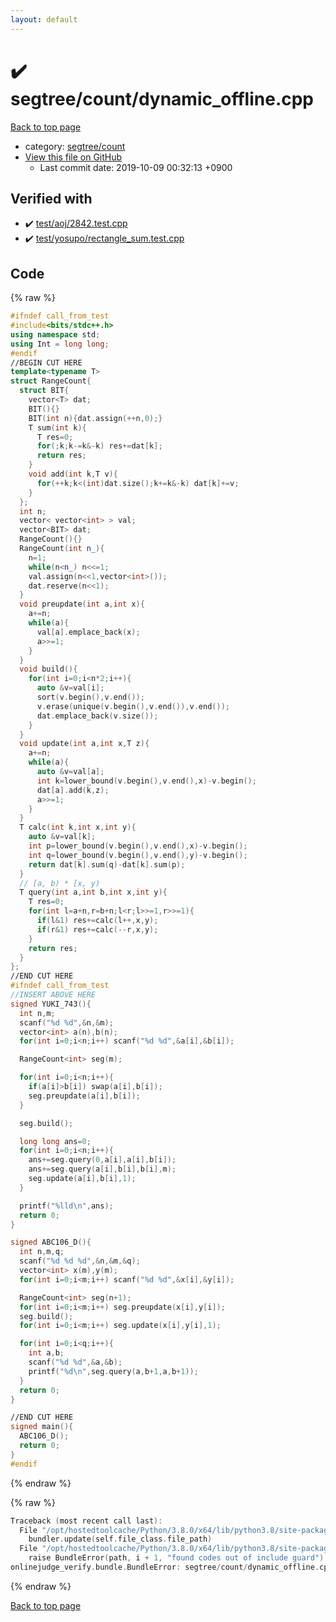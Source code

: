 ```yaml
---
layout: default
---
```


<!-- mathjax config similar to math.stackexchange -->
<script type="text/javascript" async
  src="https://cdnjs.cloudflare.com/ajax/libs/mathjax/2.7.5/MathJax.js?config=TeX-MML-AM_CHTML">
</script>
<script type="text/x-mathjax-config">
  MathJax.Hub.Config({
    TeX: { equationNumbers: { autoNumber: "AMS" }},
    tex2jax: {
      inlineMath: [ ['$','$'] ],
      processEscapes: true
    },
    "HTML-CSS": { matchFontHeight: false },
    displayAlign: "left",
    displayIndent: "2em"
  });
</script>

<script type="text/javascript" src="https://cdnjs.cloudflare.com/ajax/libs/jquery/3.4.1/jquery.min.js"></script>
<script src="https://cdn.jsdelivr.net/npm/jquery-balloon-js@1.1.2/jquery.balloon.min.js" integrity="sha256-ZEYs9VrgAeNuPvs15E39OsyOJaIkXEEt10fzxJ20+2I=" crossorigin="anonymous"></script>
<script type="text/javascript" src="../../../assets/js/copy-button.js"></script>
<link rel="stylesheet" href="../../../assets/css/copy-button.css" />


# :heavy_check_mark: segtree/count/dynamic_offline.cpp

<a href="../../../index.html">Back to top page</a>

* category: <a href="../../../index.html#8c0b38b9c664244572b7839d3b5c6123">segtree/count</a>
* <a href="{{ site.github.repository_url }}/blob/master/segtree/count/dynamic_offline.cpp">View this file on GitHub</a>
    - Last commit date: 2019-10-09 00:32:13 +0900




## Verified with

* :heavy_check_mark: <a href="../../../verify/test/aoj/2842.test.cpp.html">test/aoj/2842.test.cpp</a>
* :heavy_check_mark: <a href="../../../verify/test/yosupo/rectangle_sum.test.cpp.html">test/yosupo/rectangle_sum.test.cpp</a>


## Code

<a id="unbundled"></a>
{% raw %}
```cpp
#ifndef call_from_test
#include<bits/stdc++.h>
using namespace std;
using Int = long long;
#endif
//BEGIN CUT HERE
template<typename T>
struct RangeCount{
  struct BIT{
    vector<T> dat;
    BIT(){}
    BIT(int n){dat.assign(++n,0);}
    T sum(int k){
      T res=0;
      for(;k;k-=k&-k) res+=dat[k];
      return res;
    }
    void add(int k,T v){
      for(++k;k<(int)dat.size();k+=k&-k) dat[k]+=v;
    }
  };
  int n;
  vector< vector<int> > val;
  vector<BIT> dat;
  RangeCount(){}
  RangeCount(int n_){
    n=1;
    while(n<n_) n<<=1;
    val.assign(n<<1,vector<int>());
    dat.reserve(n<<1);
  }
  void preupdate(int a,int x){
    a+=n;
    while(a){
      val[a].emplace_back(x);
      a>>=1;
    }
  }
  void build(){
    for(int i=0;i<n*2;i++){
      auto &v=val[i];
      sort(v.begin(),v.end());
      v.erase(unique(v.begin(),v.end()),v.end());
      dat.emplace_back(v.size());
    }
  }
  void update(int a,int x,T z){
    a+=n;
    while(a){
      auto &v=val[a];
      int k=lower_bound(v.begin(),v.end(),x)-v.begin();
      dat[a].add(k,z);
      a>>=1;
    }
  }
  T calc(int k,int x,int y){
    auto &v=val[k];
    int p=lower_bound(v.begin(),v.end(),x)-v.begin();
    int q=lower_bound(v.begin(),v.end(),y)-v.begin();
    return dat[k].sum(q)-dat[k].sum(p);
  }
  // [a, b) * [x, y)
  T query(int a,int b,int x,int y){
    T res=0;
    for(int l=a+n,r=b+n;l<r;l>>=1,r>>=1){
      if(l&1) res+=calc(l++,x,y);
      if(r&1) res+=calc(--r,x,y);
    }
    return res;
  }
};
//END CUT HERE
#ifndef call_from_test
//INSERT ABOVE HERE
signed YUKI_743(){
  int n,m;
  scanf("%d %d",&n,&m);
  vector<int> a(n),b(n);
  for(int i=0;i<n;i++) scanf("%d %d",&a[i],&b[i]);

  RangeCount<int> seg(m);

  for(int i=0;i<n;i++){
    if(a[i]>b[i]) swap(a[i],b[i]);
    seg.preupdate(a[i],b[i]);
  }

  seg.build();

  long long ans=0;
  for(int i=0;i<n;i++){
    ans+=seg.query(0,a[i],a[i],b[i]);
    ans+=seg.query(a[i],b[i],b[i],m);
    seg.update(a[i],b[i],1);
  }

  printf("%lld\n",ans);
  return 0;
}

signed ABC106_D(){
  int n,m,q;
  scanf("%d %d %d",&n,&m,&q);
  vector<int> x(m),y(m);
  for(int i=0;i<m;i++) scanf("%d %d",&x[i],&y[i]);

  RangeCount<int> seg(n+1);
  for(int i=0;i<m;i++) seg.preupdate(x[i],y[i]);
  seg.build();
  for(int i=0;i<m;i++) seg.update(x[i],y[i],1);

  for(int i=0;i<q;i++){
    int a,b;
    scanf("%d %d",&a,&b);
    printf("%d\n",seg.query(a,b+1,a,b+1));
  }
  return 0;
}

//END CUT HERE
signed main(){
  ABC106_D();
  return 0;
}
#endif

```
{% endraw %}

<a id="bundled"></a>
{% raw %}
```cpp
Traceback (most recent call last):
  File "/opt/hostedtoolcache/Python/3.8.0/x64/lib/python3.8/site-packages/onlinejudge_verify/docs.py", line 345, in write_contents
    bundler.update(self.file_class.file_path)
  File "/opt/hostedtoolcache/Python/3.8.0/x64/lib/python3.8/site-packages/onlinejudge_verify/bundle.py", line 125, in update
    raise BundleError(path, i + 1, "found codes out of include guard")
onlinejudge_verify.bundle.BundleError: segtree/count/dynamic_offline.cpp: line 6: found codes out of include guard

```
{% endraw %}

<a href="../../../index.html">Back to top page</a>

